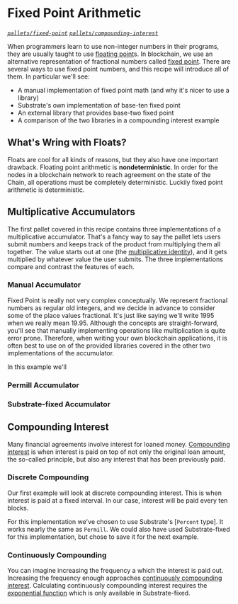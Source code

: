 # Fixed Point Arithmetic
*[`pallets/fixed-point`](https://github.com/substrate-developer-hub/recipes/tree/master/pallets/fixed-point)* *[`pallets/compounding-interest`](https://github.com/substrate-developer-hub/recipes/tree/master/pallets/compounding-interest)*

When programmers learn to use non-integer numbers in their programs, they are usually taught to use [floating point](https://en.wikipedia.org/wiki/Floating-point_arithmetic)s. In blockchain, we use an alternative representation of fractional numbers called [fixed point](https://en.wikipedia.org/wiki/Fixed-point_arithmetic). There are several ways to use fixed point numbers, and this recipe will introduce all of them. In particular we'll see:

* A manual implementation of fixed point math (and why it's nicer to use a library)
* Substrate's own implementation of base-ten fixed point
* An external library that provides base-two fixed point
* A comparison of the two libraries in a compounding interest example

## What's Wring with Floats?

Floats are cool for all kinds of reasons, but they also have one important drawback. Floating point arithmetic is **nondeterministic**. In order for the nodes in a blockchain network to reach agreement on the state of the Chain, all operations must be completely deterministic. Luckily fixed point arithmetic is deterministic.

## Multiplicative Accumulators

The first pallet covered in this recipe contains three implementations of a multiplicative accumulator. That's a fancy way to say the pallet lets users submit numbers and keeps track of the product from multiplying them all together. The value starts out at one (the [multiplicative identity](https://en.wikipedia.org/wiki/Identity_element)), and it gets multiplied by whatever value the user submits. The three implementations compare and contrast the features of each.

### Manual Accumulator

Fixed Point is really not very complex conceptually. We represent fractional numbers as regular old integers, and we decide in advance to consider some of the place values fractional. It's just like saying we'll write 1995 when we really mean 19.95. Although the concepts are straight-forward, you'll see that manually implementing operations like multiplication is quite error prone. Therefore, when writing your own blockchain applications, it is often best to use on of the provided libraries covered in the other two implementations of the accumulator.

In this example we'll

### Permill Accumulator

### Substrate-fixed Accumulator

## Compounding Interest

Many financial agreements involve interest for loaned money. [Compounding interest](https://en.wikipedia.org/wiki/Compound_interest) is when interest is paid on top of not only the original loan amount, the so-called principle, but also any interest that has been previously paid.

### Discrete Compounding

Our first example will look at discrete compounding interest. This is when interest is paid at a fixed interval. In our case, interest will be paid every ten blocks.

For this implementation we've chosen to use Substrate's [`Percent` type]. It works nearly the same as `Permill`. We could also have used Substrate-fixed for this implementation, but chose to save it for the next example.

### Continuously Compounding
You can imagine increasing the frequency a which the interest is paid out. Increasing the frequency enough approaches [continuously compounding interest](https://en.wikipedia.org/wiki/Compound_interest#Continuous_compounding). Calculating continuously compounding interest requires the [exponential function](https://en.wikipedia.org/wiki/Exponential_function) which is only available in Substrate-fixed.
